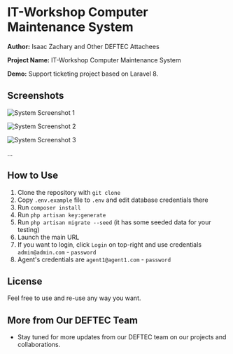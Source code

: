 # IT-Workshop Computer Maintenance System

**Author:** Isaac Zachary and Other DEFTEC Attachees

**Project Name:** IT-Workshop Computer Maintenance System

**Demo:** Support ticketing project based on Laravel 8.

## Screenshots

![System Screenshot 1](path/to/your/screenshot1.png)

![System Screenshot 2](path/to/your/screenshot2.png)

![System Screenshot 3](path/to/your/screenshot3.png)

...

## How to Use

1. Clone the repository with `git clone`
2. Copy `.env.example` file to `.env` and edit database credentials there
3. Run `composer install`
4. Run `php artisan key:generate`
5. Run `php artisan migrate --seed` (it has some seeded data for your testing)
6. Launch the main URL
7. If you want to login, click `Login` on top-right and use credentials `admin@admin.com` - `password`
8. Agent's credentials are `agent1@agent1.com` - `password`

## License

Feel free to use and re-use any way you want.

## More from Our DEFTEC Team

- Stay tuned for more updates from our DEFTEC team on our projects and collaborations.

